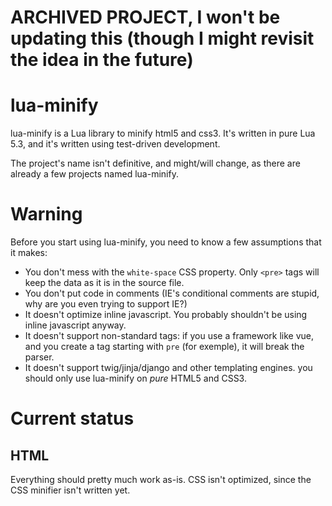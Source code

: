 # ARCHIVED PROJECT, I won't be updating this (though I might revisit the idea in the future)

# lua-minify

lua-minify is a Lua library to minify html5 and css3. It's written in pure Lua
5.3, and it's written using test-driven development.

The project's name isn't definitive, and might/will change, as there are already
a few projects named lua-minify.

# Warning

Before you start using lua-minify, you need to know a few assumptions that it
makes:

- You don't mess with the `white-space` CSS property. Only `<pre>` tags will
  keep the data as it is in the source file.
- You don't put code in comments (IE's conditional comments are stupid, why are
  you even trying to support IE?)
- It doesn't optimize inline javascript. You probably shouldn't be using inline
  javascript anyway.
- It doesn't support non-standard tags: if you use a framework like vue, and you
  create a tag starting with `pre` (for exemple), it will break the parser.
- It doesn't support twig/jinja/django and other templating engines. you should
  only use lua-minify on *pure* HTML5 and CSS3.

# Current status

## HTML

Everything should pretty much work as-is. CSS isn't optimized, since the CSS
minifier isn't written yet.

